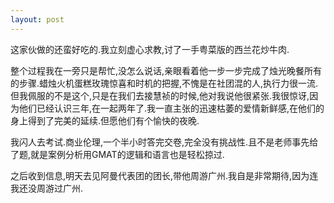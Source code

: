 ```yaml
---
layout: post
---
```


这家伙做的还蛮好吃的.我立刻虚心求教,讨了一手粤菜版的西兰花炒牛肉.

整个过程我在一旁只是帮忙,没怎么说话,亲眼看着他一步一步完成了烛光晚餐所有的步骤.蜡烛火机蛋糕玫瑰惊喜和时机的把握,不愧是在社团混的人,执行力很一流.但我佩服的不是这个,只是在我们去接慧祯的时候,他对我说他很紧张.我很惊讶,因为他们已经认识三年,在一起两年了.我一直主张的迅速枯萎的爱情新鲜感,在他们的身上得到了完美的延续.但愿他们有个愉快的夜晚.

我闪人去考试.商业伦理,一个半小时答完交卷,完全没有挑战性.且不是老师事先给了题,就是案例分析用GMAT的逻辑和语言也是轻松掠过.

之后收到信息,明天去见阿曼代表团的团长,带他周游广州.我自是非常期待,因为连我还没周游过广州.